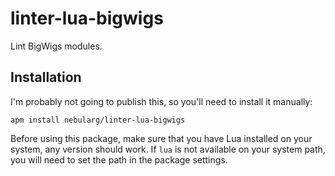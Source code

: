 # linter-lua-bigwigs

Lint BigWigs modules.

## Installation

I'm probably not going to publish this, so you'll need to install it manually:

```
apm install nebularg/linter-lua-bigwigs
```

Before using this package, make sure that you have Lua installed on your
system, any version should work. If `lua` is not available on your system path,
you will need to set the path in the package settings.
